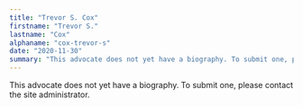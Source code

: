 ```yaml
---
title: "Trevor S. Cox"
firstname: "Trevor S."
lastname: "Cox"
alphaname: "cox-trevor-s"
date: "2020-11-30"
summary: "This advocate does not yet have a biography. To submit one, please contact the site administrator."
---
```

This advocate does not yet have a biography. To submit one, please contact the site administrator.

